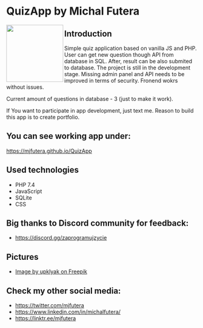 # QuizApp by Michal Futera

<a href="https://linktr.ee/mjfutera" target="_blank">
<img align="left" width="150" height="150" src="https://user-images.githubusercontent.com/100314711/210770917-b9f54dfa-052b-42d2-ad53-2dab36d75b45.png">
</a>


## Introduction
Simple quiz application based on vanilla JS and PHP. User can get new question though API from database in SQL. After, result can be also submited to database. 
The project is still in the development stage. Missing admin panel and API needs to be improved in terms of security. Fronend wokrs without issues.

Current amount of questions in database - 3 (just to make it work).

If You want to participate in app development, just text me. Reason to build this app is to create portfolio.

## You can see working app under:
https://mjfutera.github.io/QuizApp

## Used technologies
* PHP 7.4
* JavaScript
* SQLite
* CSS

## Big thanks to Discord community for feedback:
* https://discord.gg/zaprogramujzycie

## Pictures
* <a href="https://www.freepik.com/free-vector/space-game-background-neon-night-alien-landscape_7671274.htm#query=space%20background&position=20&from_view=keyword" target="_blank">Image by upklyak on Freepik</a>

## Check my other social media:
* https://twitter.com/mjfutera
* https://www.linkedin.com/in/michalfutera/
* https://linktr.ee/mjfutera
